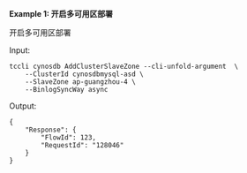 **Example 1: 开启多可用区部署**

开启多可用区部署

Input: 

```
tccli cynosdb AddClusterSlaveZone --cli-unfold-argument  \
    --ClusterId cynosdbmysql-asd \
    --SlaveZone ap-guangzhou-4 \
    --BinlogSyncWay async
```

Output: 
```
{
    "Response": {
        "FlowId": 123,
        "RequestId": "128046"
    }
}
```


